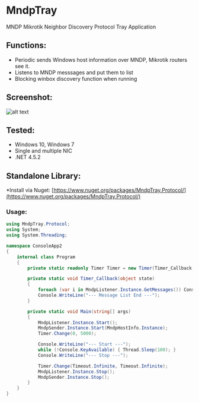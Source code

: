 # MndpTray
MNDP Mikrotik Neighbor Discovery Protocol Tray Application

## Functions:

* Periodic sends Windows host information over MNDP, Mikrotik routers see it.
* Listens to MNDP messsages and put them to list
* Blocking winbox discovery function when running

## Screenshot:
![alt text](https://github.com/xmegz/MndpTray/blob/master/MndpTray/MndpTray/Images/screenshot.png)

## Tested:
* Windows 10, Windows 7
* Single and multiple NIC
* .NET 4.5.2

## Standalone Library:
*Install via Nuget: [https://www.nuget.org/packages/MndpTray.Protocol/](https://www.nuget.org/packages/MndpTray.Protocol/)
### Usage:
```C#
using MndpTray.Protocol;
using System;
using System.Threading;

namespace ConsoleApp2
{
    internal class Program
    {
        private static readonly Timer Timer = new Timer(Timer_Callback, null, Timeout.Infinite, Timeout.Infinite);

        private static void Timer_Callback(object state)
        {
            foreach (var i in MndpListener.Instance.GetMessages()) Console.WriteLine(i.Value.ToString());
            Console.WriteLine("--- Message List End ---");
        }

        private static void Main(string[] args)
        {            
            MndpListener.Instance.Start();
            MndpSender.Instance.Start(MndpHostInfo.Instance);
            Timer.Change(0, 5000);

            Console.WriteLine("--- Start ---");
            while (!Console.KeyAvailable) { Thread.Sleep(100); }           
            Console.WriteLine("--- Stop ---");

            Timer.Change(Timeout.Infinite, Timeout.Infinite);
            MndpListener.Instance.Stop();
            MndpSender.Instance.Stop();
        }
    }
}
```
